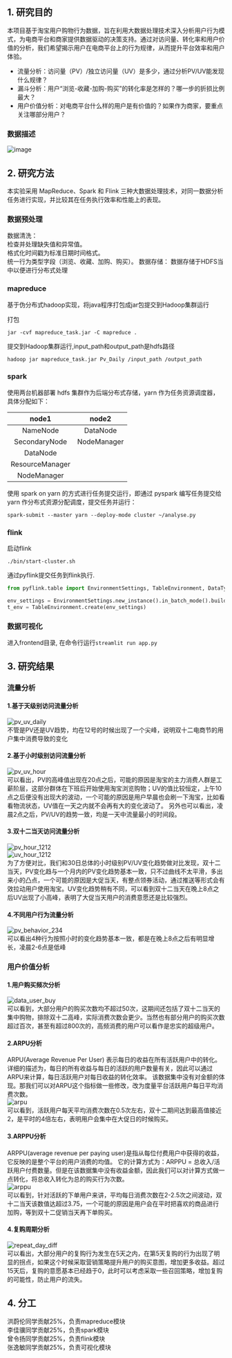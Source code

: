 ## 1. 研究目的
本项目基于淘宝用户购物行为数据，旨在利用大数据处理技术深入分析用户行为模式，为电商平台和商家提供数据驱动的决策支持。通过对访问量、转化率和用户价值的分析，我们希望揭示用户在电商平台上的行为规律，从而提升平台效率和用户体验。  
* 流量分析：访问量（PV）/独立访问量（UV）是多少，通过分析PV/UV能发现什么规律？
* 漏斗分析：用户“浏览-收藏-加购-购买”的转化率是怎样的？哪一步的折损比例最大？
* 用户价值分析：对电商平台什么样的用户是有价值的？如果作为商家，要重点关注哪部分用户？
### 数据描述
![image](https://github.com/user-attachments/assets/b481a4a3-8dc0-4e02-9a58-c7140c97a9dd)


## 2. 研究方法
本实验采用 MapReduce、Spark 和 Flink 三种大数据处理技术，对同一数据分析任务进行实现，并比较其在任务执行效率和性能上的表现。
### 数据预处理
数据清洗：  
检查并处理缺失值和异常值。  
格式化时间戳为标准日期时间格式。  
统一行为类型字段（浏览、收藏、加购、购买）。
数据存储：
数据存储于HDFS当中以便进行分布式处理
### mapreduce
基于伪分布式hadoop实现，将java程序打包成jar包提交到Hadoop集群运行  

打包  
```
jar -cvf mapreduce_task.jar -C mapreduce .
```
提交到Hadoop集群运行,input_path和output_path是hdfs路径
```
hadoop jar mapreduce_task.jar Pv_Daily /input_path /output_path
```
### spark
使用两台机器部署 hdfs 集群作为后端分布式存储，yarn 作为任务资源调度器，具体分配如下：

|      node1      |    node2    |
| :-------------: | :---------: |
|    NameNode     |  DataNode   |
|  SecondaryNode  | NodeManager |
|    DataNode     |             |
| ResourceManager |             |
|   NodeManager   |             |

使用 spark on yarn 的方式进行任务提交运行，即通过 pyspark 编写任务提交给 yarn 作分布式资源分配调度，提交任务并运行：
```shell
spark-submit --master yarn --deploy-mode cluster ~/analyse.py
```

### flink

启动flink

```shell
./bin/start-cluster.sh
```

通过pyflink提交任务到flink执行.

```python
from pyflink.table import EnvironmentSettings, TableEnvironment, DataTypes

env_settings = EnvironmentSettings.new_instance().in_batch_mode().build()
t_env = TableEnvironment.create(env_settings)
```

### 数据可视化

进入frontend目录, 在命令行运行`streamlit run app.py`

## 3. 研究结果
### 流量分析
#### 1.基于天级别访问流量分析
![pv_uv_daily](images/pv_uv_daily.png)  
不管是PV还是UV趋势，均在12号的时候出现了一个尖峰，说明双十二电商节的用户集中消费导致的变化  

#### 2.基于小时级别访问流量分析
![pv_uv_hour](images/pv_uv_hour.png)  
可以看出，PV的高峰值出现在20点之后，可能的原因是淘宝的主力消费人群是工薪阶层，这部分群体在下班后开始使用淘宝浏览购物；UV的值比较恒定，上午10点之后便没有出现大的波动，一个可能的原因是用户早晨也会刷一下淘宝，比如看看物流状态，UV值在一天之内就不会再有大的变化波动了。 另外也可以看出，凌晨2点之后，PV/UV的趋势一致，均是一天中流量最小的时间段。  
#### 3.双十二当天访问流量分析
![pv_hour_1212](images/pv_hour_1212.png)  
![uv_hour_1212](images/uv_hour_1212.png)  
为了方便对比，我们和30日总体的小时级别PV/UV变化趋势做对比发现，双十二当天，PV变化趋与一个月内的PV变化趋势基本一致，只不过曲线不太平滑，多出来小的凸点，一个可能的原因是大促当天，有整点领券活动，通过推送等形式会有效拉动用户使用淘宝。UV变化趋势稍有不同，可以看到双十二当天在晚上8点之后UV出现了小高峰，表明了大促当天用户的消费意愿还是比较强烈。
#### 4.不同用户行为流量分析
![pv_behavior_234](images/pv_behavior_234.png)  
可以看出4种行为按照小时的变化趋势基本一致，都是在晚上8点之后有明显增长，凌晨2-6点是低峰  
### 用户价值分析
#### 1.用户购买频次分析
![data_user_buy](images/data_user_buy.png)  
可以看到，大部分用户的购买次数均不超过50次，这期间还包括了双十二当天的集中购物，排除双十二高峰，实际消费次数会更少。当然也有部分用户的购买次数超过百次，甚至有超过800次的，高频消费的用户可以看作是忠实的超级用户。
#### 2.ARPU分析
ARPU(Average Revenue Per User) 表示每日的收益在所有活跃用户中的转化。详细的描述为，每日的所有收益与每日的活跃的用户数量有关，因此可以通过ARPU来计算，每日活跃用户对每日收益的转化效率。
该数据集中没有对金额的体现。那我们可以对ARPU这个指标做一些修改，改为度量平台活跃用户每日平均消费次数。  
![arpu](images/arpu.png)  
可以看到，活跃用户每天平均消费次数在0.5次左右，双十二期间达到最高值接近2，是平时的4倍左右，表明用户会集中在大促日的时候购买。
#### 3.ARPPU分析
ARPPU(average revenue per paying user)是指从每位付费用户中获得的收益，它反映的是整个平台的用户消费的均值。
它的计算方式为：ARPPU = 总收入/活跃用户付费数量。但是在该数据集中没有收益金额，因此我们可以对计算方式做一点转化，将总收入转化为总的购买行为次数。  
![arppu](images/arppu.png)  
可以看到，针对活跃的下单用户来讲，平均每日消费次数在2-2.5次之间波动，双十二当天该数值达超过3.75，一个可能的原因是用户会在平时把喜欢的商品进行加购，等到双十二促销当天再下单购买。
#### 4.复购周期分析
![repeat_day_diff](images/repeat_day_diff.png)  
可以看出，大部分用户的复购行为发生在5天之内，在第5天复购的行为出现了明显的拐点，如果这个时候采取营销策略提升用户的购买意图，增加更多收益。超过15天后，复购的意愿基本已经趋于0，此时可以考虑采取一些召回策略，增加复购的可能性，防止用户的流失。


## 4. 分工
洪蔚伦同学贡献25%，负责mapreduce模块  
李佳骥同学贡献25%，负责spark模块  
曾令扬同学贡献25%，负责flink模块  
张逸敏同学贡献25%，负责可视化模块
